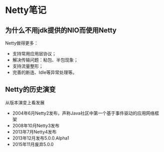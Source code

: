 # Netty笔记

## 为什么不用jdk提供的NIO而使用Netty

Netty做得更多：

* 支持常用应用层协议；
* 解决传输问题：粘包、半包现象；
* 支持流量整形；
* 完善的断连、Idle等异常处理等。



## Netty的历史演变

从版本演变上看发展

* 2004年6月Netty2发布，声称Java社区中第一个基于事件驱动的应用网络框架
* 2008年10月Netty3发布
* 2013年7月Netty4发布
* 2013年12月发布5.0.0.Alpha1
* 2015年11月废弃5.0.0

